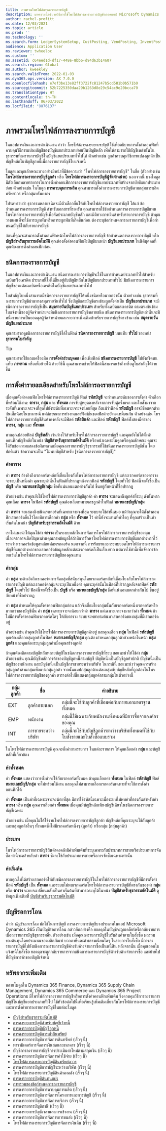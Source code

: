 ```yaml
---
title: ภาพรวมโพรไฟล์การลงรายการบัญชี
description: บทความนี้อธิบายวิธีการใช้โพรไฟล์การลงรายการบัญชีตลอดแอป Microsoft Dynamics 365
author: rachel-profitt
ms.date: 12/03/2021
ms.topic: article
ms.prod: ''
ms.technology: ''
ms.search.form: LedgerSystemSetup, CustPosting, VendPosting, InventPosting, AssetPosting, ProjPosting, AssetLeasePostingAccounts, ProjCategory, ITMCostTypeTable, ProdGroup, WrkCtrTable, WrkCtrResourceGroup
audience: Application User
ms.reviewer: twheeloc
ms.custom: ''
ms.assetid: c64eed1d-df17-448e-8bb6-d94d63b14607
ms.search.region: Global
ms.author: kweekley
ms.search.validFrom: 2022-01-03
ms.dyn365.ops.version: AX 7.0.0
ms.openlocfilehash: e7ef3be13e82ff3722fc81247b5cd581b0b571b0
ms.sourcegitcommit: 52b7225350daa29b1263d8e29c54ac9e20bcca70
ms.translationtype: HT
ms.contentlocale: th-TH
ms.lasthandoff: 06/03/2022
ms.locfileid: "8876137"
---
```

# <a name="posting-profiles-overview"></a>ภาพรวมโพรไฟล์การลงรายการบัญชี

ในแอปการเงินและการดำเนินงาน คำว่า *โพรไฟล์การลงรายการบัญชี* ใช้เพื่ออธิบายการตั้งค่าคอนฟิกที่ควบคุมวิธีการแปลงบัญชีของบัญชีแยกประเภทย่อยเป็นบัญชีหลัก เพื่อให้สามารถใช้บัญชีเหล่านั้นในธุรกรรมที่ลงรายการบัญชีในบัญชีแยกประเภททั่วไปได้ ตัวอย่างเช่น ลูกค้าควบคุมวิธีการแปลงลูกค้าเป็นบัญชีหลักในบัญชีลูกหนี้เมื่อลงรายการบัญชีใบแจ้งหนี้

โมดูลและคุณลักษณะบางอย่างมีหน้าที่มีข้อความว่า "โพรไฟล์การลงรายการบัญชี" ในชื่อ (ตัวอย่างเช่น **โพรไฟล์การลงรายการบัญชีลูกค้า** หรือ **โพรไฟล์การลงรายการบัญชีผู้จัดจำหน่าย**) นอกจากนี้ บางโมดูลมีตัวเลือกหลายรายการในการตั้งค่าคอนฟิกการลงรายการบัญชีแยกประเภทที่สร้างจากบัยชีแยกประเภทย่อย ตัวอย่างเช่น ในโมดูล **การควบคุมการผลิต** คุณสามารถตั้งค่าการลงรายการบัญชีตามกลุ่มการผลิต ทรัพยากร หรือกลุ่มทรัพยากร

โปรดทราบว่า ธุรกรรมหลายชนิดจะมีตัวเลือกอื่นให้กับโพรไฟล์การลงรายการบัญชี ได้แก่ ข้อกำหนดการลงรายการบัญชี สำหรับเอกสารที่รองรับ คุณสามารถใช้ข้อกำหนดการลงรายการบัญชีแทนโพรไฟล์การลงรายการบัญชีเพื่อจัดประเภทบัญชีหลัก และมิติทางการเงินสำหรับรายการการบัญชี ถ้าคุณวางแผนที่จะใช้ภาระผูกพันหรือภาระผูกพันที่เกิดขึ้นก่อน ต้องระบุข้อกำหนดการลงรายการบัญชีเพื่อกําหนดบัญชีให้กับรายการบัญชี

ก่อนที่คุณจะสามารถตั้งค่าคอนฟิกหน้าโพรไฟล์การลงรายการบัญชี ข้อกําหนดการลงรายการบัญชี หรือ **บัญชีสำหรับธุรกรรมอัตโนมัติ** คุณต้องตั้งค่าคอนฟิกผังบัญชีบนหน้า **บัญชีแยกประเภท** ในนิติบุคคลที่คุณต้องการตั้งค่าคอนฟิกก่อน

## <a name="posting-types"></a>ชนิดการลงรายการบัญชี

ในแอปการเงินและการดำเนินงาน ชนิดการลงรายการบัญชีจะใช้ในการกําหนดประเภททั่วไปสำหรับเดบิตหรือเครดิต ประเภทนี้ไม่ได้ขึ้นอยู่กับบัญชีหลักในบัญชีแยกประเภททั่วไป มีชนิดการลงรายการบัญชีของแต่ละเดบิตหรือเครดิตในบัญชีแยกประเภททั่วไป

ใบสำคัญใบหนึ่งสามารถมีชนิดการลงรายการบัญชีได้หนึ่งชนิดหรือมากกว่านั้น ตัวอย่างเช่น ธุรกรรมที่ลงรายการบัญชีผ่านทางสมุดรายวันทั่วไป ซึ่งบัญชีและบัญชีตรงข้ามถูกตั้งค่าเป็น **บัญชีแยกประเภท** จะมีชนิดการลงรายการบัญชีเป็น **สมุดรายวันบัญชีแยกประเภท** สำหรับทั้งเดบิตและเครดิต ตามตรงกันข้าม ใบแจ้งหนี้ของผู้จัดจำหน่ายจะมีชนิดการลงรายการบัญชีหลายชนิด ชนิดการลงรายการบัญชีเหล่านั้นจะมีหนึ่งรายการเป็นยอดดุลผู้จัดจำหน่ายและรายการเพิ่มเติมสำหรับรายการบัญชีตรงข้าม เช่น **สมุดรายวันบัญชีแยกประเภท**

คุณสามารถดูชนิดการลงรายการบัญชีได้ในฟิลด์ **ชนิดการลงรายการบัญชี** บนแท็บ **ทั่วไป** ของหน้า **ธุรกรรมใบสำคัญ**

> [!TIP]
> คุณสามารถใช้แถบเครื่องมือ **การตั้งค่าส่วนบุคคล** เพื่อเพิ่มฟิลด์ **ชนิดการลงรายการบัญชี** ไปยังกริดบนแท็บ **ภาพรวม** หรือเพื่อย้ายได้ ด้วยวิธีนี้ คุณสามารถช่วยให้ฟิลด์นี้สามารถเข้าถึงหรือดูใบสำคัญได้ง่ายขึ้น

## <a name="detail-settings-for-a-posting-profile"></a>การตั้งค่ารายละเอียดสำหรับโพรไฟล์การลงรายการบัญชี 

เมื่อคุณตั้งค่าคอนฟิกโพรไฟล์การลงรายการบัญชี ฟิลด์ **รหัสบัญชี** จะกําหนดระดับของการตั้งค่า ตัวเลือกที่พร้อมใช้งาน: **ตาราง**, **กลุ่ม** และ **ทั้งหมด** การจับคู่หยุดลงหลังจากการจับคู่ครั้งแรก และใบสั่งมาจากระดับที่เฉพาะเจาะจงที่สุดไปยังระดับที่เฉพาะเจาะจงน้อยที่สุด ถึงแม้ว่าฟิลด์ **รหัสบัญชี** อาจมีชื่อแตกต่างกันเล็กน้อยในบางกรณี แต่ลักษณะการทำงานและฟังก์ชันของฟิลด์จะยังคงเหมือนกัน ตัวอย่างเช่น โพรไฟล์การลงรายการบัญชีสินค้าคงคลังจะมีฟิลด์ **รหัสสินค้า** และฟิลด์ **รหัสบัญชี** ฟิลด์ทั้งสองมีค่าของ **ตาราง**, **กลุ่ม** และ **ทั้งหมด**

หากคุณปล่อยฟิลด์ **บัญชีหลัก** เว้นว่างไว้สำหรับโพรไฟล์การลงรายการบัญชี และคุณยังไม่ได้ตั้งค่าคอนฟิกบัญชีหลักในหน้า **บัญชีสำหรับธุรกรรมอัตโนมัติ** หรือหน้าเฉพาะโมดูลหรือคุณลักษณะ คุณจะได้รับข้อความแสดงข้อผิดพลาดเมื่อคุณลงรายการบัญชีธุรกรรมที่ใช้ชนิดการลงรายการบัญชีนั้น โดยปกติแล้ว ข้อความจะเป็น "ไม่พบบัญชีสำหรับ \[ชนิดการลงรายการบัญชี\]"

### <a name="table-value"></a>ค่าตาราง

ค่า **ตาราง** อ้างอิงถึงเรกคอร์ดหลักที่เชื่อมโยงกับโพรไฟล์การลงรายการบัญชี แต่ละเรกคอร์ดของตารางจะระบุเป็นหนึ่งค่า คุณระบุค่านั้นในฟิลด์ที่ปรากฏหลังจากฟิลด์ **รหัสบัญชี** โดยทั่วไป ฟิลด์นี้จะตั้งชื่อเป็น **บัญชี** หรือ **หมายเลขบัญชี/กลุ่ม** ชื่อที่แน่นอนแตกต่างกันไป ขึ้นอยู่กับหน้าที่ชื่อปรากฏ

ตัวอย่างเช่น ถ้าคุณยังใช้โพรไฟล์การลงรายการบัญชีลูกค้า ค่า **ตาราง** จะแสดงถึงลูกค้าที่ระบุ ดังนั้นหากคุณเลือก **ตาราง** ในฟิลด์ **รหัสบัญชี** คุณต้องเลือกหมายเลขลูกค้าในฟิลด์ **หมายเลขบัญชี/กลุ่ม**

ค่า **ตาราง** จะแสดงถึงชนิดเรกคอร์ดที่เฉพาะเจาะจงที่สุด ระบบจะใช้ค่านี้เสมอ แม้ว่าคุณจะได้ตั้งค่าคอนฟิกเรกคอร์ดอื่นไว้โดยมีการเลือกค่า **กลุ่ม** หรือ **ทั้งหมด** ไว้ ค่านี้ยังจะแทนที่ค่าใดๆ ที่คุณสร้างเป็นค่าเริ่มต้นในหน้า **บัญชีสำหรับธุรกรรมอัตโนมัติ** ด้วย

เราไม่แนะนำให้คุณใช้ค่า **ตาราง** เป็นระบบหลักในการจัดการโพรไฟล์การลงรายการบัญชีของคุณ เนื่องจากอาจเกิดปัญหาด้านคุณภาพข้อมูลได้ถ้ามีการรักษาโพรไฟล์การลงรายการบัญชีแยกต่างหากไว้ระหว่างเรกคอร์ดข้อมูลหลักแต่ละเรกคอร์ด นอกจากนี้ การรักษาและกระทบยอดโพรไฟล์การลงรายการบัญชีที่แยกต่างหากของเรกคอร์ดข้อมูลหลักแต่ละเรกคอร์ดก็เป็นเรื่องยาก แต่ควรใช้ค่านี้เพื่อจัดการข้อยกเว้นในโพรไฟล์การลงรายการบัญชีของคุณแทน

### <a name="group-value"></a>ค่ากลุ่ม

ค่า **กลุ่ม** จะอ้างอิงถึงเรกคอร์ดการจัดกลุ่มที่สนับสนุนโดยเรกคอร์ดหลักที่เชื่อมโยงกับโพรไฟล์การลงรายการบัญชี แต่ละเรกคอร์ดกลุ่มจะระบุเป็นหนึ่งค่า คุณระบุค่านั้นในฟิลด์ที่ปรากฏหลังจากฟิลด์ **รหัสบัญชี** โดยทั่วไป ฟิลด์นี้จะตั้งชื่อเป็น **บัญชี** หรือ **หมายเลขบัญชี/กลุ่ม** ชื่อที่แน่นอนแตกต่างกันไป ขึ้นอยู่กับหน้าที่ชื่อปรากฏ

ค่า **กลุ่ม** กําหนดให้คุณตั้งค่าคอนฟิกกลุ่มก่อน แล้วจึงเชื่อมโยงกลุ่มนั้นกับเรกคอร์ดหนึ่งเรกคอร์ดหรือมากกว่าของบัญชีนั้น ค่า **กลุ่ม** เฉพาะเจาะจงน้อยกว่าค่า **ตาราง** แต่เฉพาะเจาะจงมากว่าค่า **ทั้งหมด** ถ้าไม่มีการตั้งค่าคอนฟิกเรกคอร์ดใดๆ ให้กับตาราง ระบบจะพยายามค้นหาเรกคอร์ดของกลุ่มที่มีเรกคอร์ดอยู่

ตัวอย่างเช่น ถ้าคุณยังใช้โพรไฟล์การลงรายการบัญชีลูกค้าอยู่ และคุณเลือก **กลุ่ม** ในฟิลด์ **รหัสบัญชี** คุณต้องเลือกกลุ่มลูกค้าในฟิลด์ **หมายเลขบัญชี/กลุ่ม** คุณต้องกําหนดกลุ่มลูกค้าล่วงหน้าในหน้า **กลุ่มลูกค้า** และคุณต้องระบุกลุ่มลูกค้าเมื่อคุณสร้างลูกค้า

ถ้าคุณต้องติดตามบัญชีหลักหลายบัญชีในชนิดการลงรายการบัญชีที่ระบุ ขอแนะนำให้ใช้ค่า **กลุ่ม** ตัวอย่างเช่น คุณมีบัญชีหลักการค้าของบัญชีลูกหนี้สามบัญชี บัญชีหนึ่งเป็นบัญชีลูกค้าปกติ บัญชีหนึ่งเป็นบัญชีของพนักงาน และบัญชีหนึ่งเป็นบัญชีการขายระหว่างบริษัท ในกรณีนี้ ขอแนะนำว่าคุณควรสร้างกลุ่มลูกค้าสามกลุ่มเพื่อแบ่งกลุ่มลูกค้า จากนั้นแมปกลุ่มลูกค้าแต่ละกลุ่มกับบัญชีหลักที่ถูกต้องในโพรไฟล์การลงรายการบัญชีของลูกค้า ตารางต่อไปนี้แสดงกลุ่มลูกค้าสามกลุ่มในตัวอย่างนี้

| กลุ่มลูกค้า | ชื่อ | คำอธิบาย |
|----------------|------|-------------|
| EXT | ลูกค้าภายนอก | กลุ่มนี้จะใช้กับลูกค้าที่เชื่อมต่อกับภายนอกมาตรฐานทั้งหมด |
| EMP | พนักงาน | กลุ่มนี้ใช้เฉพาะกับพนักงานทั้งหมดที่มีการซื้อจากองค์กรของคุณ |
| INT | การขายระหว่างบริษัท | กลุ่มนี้จะใช้กับบัญชีลูกค้าระหว่างบริษัททั้งหมดที่ใช้กับใบสั่งขายและใบสั่งซื้อแบบรวม |

ในโพรไฟล์การลงรายการบัญชี คุณจะตั้งค่าสามรายการ ในแต่ละรายการ ให้คุณเลือกค่า **กลุ่ม** และบัญชีหลักที่เกี่ยวข้อง

### <a name="all-value"></a>ค่าทั้งหมด

ค่า **ทั้งหมด** แสดงว่าการตั้งค่าจะใช้กับเรกคอร์ดทั้งหมด ถ้าคุณเลือกค่า **ทั้งหมด** ในฟิลด์ **รหัสบัญชี** ฟิลด์ **หมายเลขบัญชี/กลุ่ม** จะไม่พร้อมใช้งาน และคุณไม่สามารถเลือกเรกคอร์ดเฉพาะที่จะใช้การตั้งค่าคอนฟิกได้

ค่า **ทั้งหมด** เป็นค่าที่เฉพาะเจาะจงน้อยที่สุด มีการใช้รหัสนี้เฉพาะเมื่อระบบไม่พบค่าที่ตรงกันสำหรับค่า **ตาราง** หรือ **กลุ่ม** คุณควรเลือกค่า **ทั้งหมด** เมื่อคุณมีบัญชีหลักเพียงบัญชีเดียวในชนิดการลงรายการบัญชีเฉพาะ

ตัวอย่างเช่น เมื่อคุณไม่ได้ใช้งานโพรไฟล์การลงรายการบัญชีลูกค้า บัญชีหลักที่คุณระบุจะใช้กับลูกค้าและกลุ่มลูกค้าอื่นๆ ทั้งหมดซึ่งไม่มีเรกคอร์ดหนึ่งๆ (ลูกค้า) หรือกลุ่ม (กลุ่มลูกค้า)

### <a name="category"></a>ประเภท

โพรไฟล์การลงรายการบัญชีสินค้าคงคลังมีค่าเพิ่มเติมที่ระบุเฉพาะกับประเภทการขายหรือประเภทการจัดซื้อ ค่านี้จะคล้ายกับค่า **ตาราง** ซึ่งจะใช้กับประเภทการขายหรือการจัดซื้อเฉพาะเท่านั้น

### <a name="default-value"></a>ค่าเริ่มต้น

หากคุณไม่ได้สร้างเรกคอร์ดให้กับชนิดการลงรายการบัญชีในโพรไฟล์การลงรายการบัญชีที่มีการตั้งค่าฟิลด์ **รหัสบัญชี** เป็น **ทั้งหมด** และระบบไม่พบเรกคอร์ดโพรไฟล์การลงรายการบัญชีที่ตรงกันของค่า **กลุ่ม** หรือ **ตาราง** ระบบจะเปลี่ยนกลับเป็นค่าเริ่มต้นที่สามารถระบุได้ในหน้า **บัญชีสำหรับธุรกรรมอัตโนมัติ** ดูข้อมูลเพิ่มเติมที่ [บัญชีสำหรับธุรกรรมอัตโนมัติ](accounts-for-auto-transactions.md)

## <a name="clearing-accounts"></a>บัญชีรอการโอน

คำว่า *บัญชีรอการโอน* มักใช้ในการบัญชี การลงรายการบัญชีบางประเภทในแอป Microsoft Dynamics 365 เป็นบัญชีรอการโอน กล่าวอีกอย่างคือ ยอดดุลในบัญชีจะถูกเคลียร์หรือกลับรายการเมื่อลงรายการบัญชีธุรกรรมอื่น ตัวอย่างเช่น เมื่อคุณลงรายการบัญชีใบรับสินค้าตามใบสั่งซื้อ ผลรวมของต้นทุนโดยประมาณของผลิตภัณฑ์ บวกภาษีและค่าธรรมเนียมใดๆ ในรายการใบสั่งซื้อ มีการลงรายการบัญชีไปยังชนิดการลงรายการบัญชีค้างรับค้างจ่ายการซื้อเป็นหนี้สิน หลังจากนั้น เมื่อคุณออกใบแจ้งหนี้ใบสั่งซื้อ ยอดดุลจะถูกกลับรายการจากชนิดการลงรายการบัญชีค้างรับค้างจ่ายการซื้อ และย้ายไปที่บัญชีการค้าของบัญชีเจ้าหนี้

## <a name="additional-resources"></a>ทรัพยากรเพิ่มเติม

หลายโมดูลใน Dynamics 365 Finance, Dynamics 365 Supply Chain Management, Dynamics 365 Commerce และ Dynamics 365 Project Operations มีโพรไฟล์การลงรายการบัญชีหรือการตั้งค่าคอนฟิกเพิ่มเติม ซึ่งควบคุมวิธีการลงรายการบัญชีในบัญชีแยกประเภททั่วไป ใช้หัวข้อต่อไปนี้เพื่อเรียนรู้เพิ่มเติมเกี่ยวกับโพรไฟล์การลงรายการบัญชีและการตั้งค่าการลงรายการบัญชีในแต่ละโมดูล

- [บัญชีสำหรับธุรกรรมอัตโนมัติ](accounts-for-auto-transactions.md)
- [การลงรายการบัญชีสำหรับบัญชีเจ้าหนี้](accts-payble-posting.md)
- [การลงรายการบัญชีบัญชีลูกหนี้](accts-recvble-posting.md)
- [การลงรายการบัญชีการเช่าสินทรัพย์](../asset-leasing/set-up-lease-posting-accts.md)
- การลงรายการบัญชีการจัดการสินทรัพย์ (เร็วๆ นี้)
- พารามิเตอร์การจัดการเงินสดและธนาคาร (เร็วๆ นี้)
- บัญชีการลงรายการบัญชีการประเมินค่าใหม่ตามสกุลเงิน (เร็วๆ นี้)
- การลงรายการบัญชีการจัดการค่าใช้จ่าย (เร็วๆ นี้)
- [โพรไฟล์การลงรายการบัญชีสินทรัพย์ถาวร](../fixed-assets/tasks/set-up-fixed-asset-posting-profiles.md)
- การลงรายการบัญชีการบัญชีระหว่างบริษัท (เร็วๆ นี้)
- โพรไฟล์การลงรายการบัญชีสินค้าคงคลัง (เร็วๆ นี้)
- [การลงรายการบัญชีต้นทุนแฝง](../../supply-chain/landed-cost/costing-parameters-setup.md)
- [ภาพรวมของข้อกำหนดการลงรายการบัญชี](posting-definitions.md)
- การลงรายการบัญชีการควบคุมการผลิต (เร็วๆ นี้)
- การลงรายการบัญชีการจัดการโครงการและการบัญชี (เร็วๆ นี้)
- การลงรายการบัญชีการจัดการบริการ (เร็วๆ นี้)
- การลงรายการบัญชีภาษี (เร็วๆ นี้)
- การลงรายการบัญชีเวลาและการเข้างาน (เร็วๆ นี้)
- การลงรายการบัญชีการจัดการการขนส่ง (เร็วๆ นี้)
- โพรไฟล์การลงรายการบัญชีการจัดการเงินคืน (เร็วๆ นี้)
